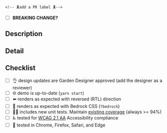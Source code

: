 <!-- structure the Title above as the first line of a
     https://conventionalcommits.org/ message. example: "feat(buttons):
     add a muted button component". the title informs the semantic
     version bump if this PR is merged. -->

                                                                                                                      <!-- 🎗add a PR label 🎗-->
- [ ] **BREAKING CHANGE?** <!-- if so, indicate why under description -->

## Description

<!-- a summary of the changes introduced by this PR. this description
     may populate the commit body and versioned changelog if the PR is
     merged. -->

## Detail

<!-- supporting details; screen shot, code, etc. -->

<!-- closes GITHUB_ISSUE -->

## Checklist

<!-- check the items below that will be completed prior to merge.
     strikethrough any item text that does not apply to this PR. -->

- [ ] :ok_hand: design updates are Garden Designer approved (add the designer as a reviewer)
- [ ] :globe_with_meridians: demo is up-to-date (`yarn start`)
- [ ] :arrow_left: renders as expected with reversed (RTL) direction
- [ ] :metal: renders as expected with Bedrock CSS (`?bedrock`)
- [ ] :guardsman: includes new unit tests. Maintain [existing coverage](https://coveralls.io/github/zendeskgarden/react-components?branch=main) (always >= 94%)
- [ ] :wheelchair: tested for [WCAG 2.1 AA](https://www.w3.org/WAI/WCAG21/quickref/?currentsidebar=%23col_customize&levels=aaa) Accessibility compliance
- [ ] :memo: tested in Chrome, Firefox, Safari, and Edge
